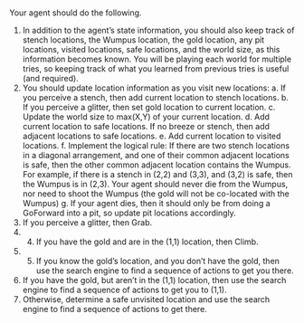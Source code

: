 #
Your agent should do the following. 
1. In addition to the agent’s state information, you should also keep track of stench locations, the Wumpus location, the gold location, any pit locations, visited locations, safe locations, and the world size, as this information becomes known. You will be playing each world for multiple tries, so keeping track of what you learned from previous tries is useful (and required).
2. You should update location information as you visit new locations: 
  a. If you perceive a stench, then add current location to stench locations. 
  b. If you perceive a glitter, then set gold location to current location. 
  c. Update the world size to max(X,Y) of your current location. 
  d. Add current location to safe locations. If no breeze or stench, then add adjacent locations to safe locations.
  e. Add current location to visited locations.
  f. Implement the logical rule: If there are two stench locations in a diagonal arrangement, and one of their common adjacent locations is safe, then the other common adjacent location contains the Wumpus. For example, if there is a stench in (2,2) and (3,3), and (3,2) is safe, then the Wumpus is in (2,3). Your agent should never die from the Wumpus, nor need to shoot the Wumpus (the gold will not be co-located with the Wumpus)
  g. If your agent dies, then it should only be from doing a GoForward into a pit, so update pit locations accordingly.
3. If you perceive a glitter, then Grab. 
4. 4. If you have the gold and are in the (1,1) location, then Climb. 
5. 5. If you know the gold’s location, and you don’t have the gold, then use the search engine to find a sequence of actions to get you there.
6. If you have the gold, but aren’t in the (1,1) location, then use the search engine to find a sequence of actions to get you to (1,1).
7. Otherwise, determine a safe unvisited location and use the search engine to find a sequence of actions to get there.
